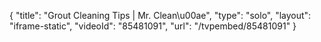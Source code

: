 {
    "title": "Grout Cleaning Tips | Mr. Clean\u00ae",
    "type": "solo",
    "layout": "iframe-static",
    "videoId": "85481091",
    "url": "\/tvpembed\/85481091"
}